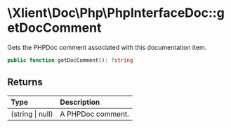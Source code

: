 # \\Xlient\\Doc\\Php\\PhpInterfaceDoc::getDocComment

Gets the PHPDoc comment associated with this documentation item.

```php
public function getDocComment(): ?string
```

## Returns

| Type | Description |
| :--- | :--- |
| \(string \| null\) | A PHPDoc comment. |